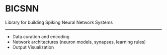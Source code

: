 # BICSNN

Library for building Spiking Neural Network Systems

---

* Data curation and encoding 
* Network architectures (neuron models, synapses, learning rules) 
* Output Visualization
